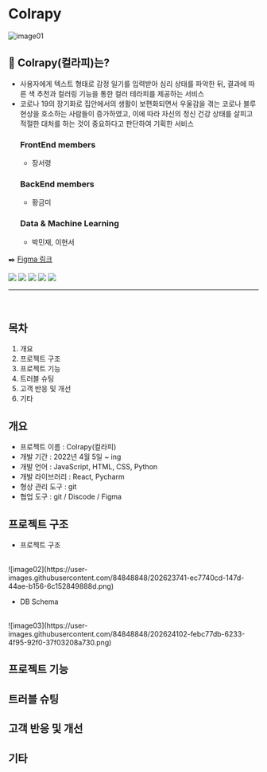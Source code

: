 # Colrapy
![image01](https://user-images.githubusercontent.com/84848848/202622670-4fb581f4-5096-4e4c-bfd3-4aad36a1ae59.png)

## :art: Colrapy(컬라피)는? 
- 사용자에게 텍스트 형태로 감정 일기를 입력받아 심리 상태를 파악한 뒤, 결과에 따른 색 추천과 컬러링 기능을 통한 컬러 테라피를 제공하는 서비스
- 코로나 19의 장기화로 집안에서의 생활이 보편화되면서 우울감을 겪는 코로나 블루 현상을 호소하는 사람들이 증가하였고, 이에 따라 자신의 정신 건강 상태를 살피고 적절한 대처를 하는 것이 중요하다고 판단하여 기획한 서비스
  ### FrontEnd members<br>
    - 장서령
  ### BackEnd members
    - 황금미
  ### Data & Machine Learning
    - 박민재, 이현서

:black_nib:
[Figma 링크]()

<a href="https://www.figma.com//"><img src="https://img.shields.io/badge/Figma-F24E1E?style=flat-square&logo=FIGMA&logoColor=white"/></a>
<a href="https://jupyter.org/"><img src="https://img.shields.io/badge/Jupyternotebook-F37626?style=flat-square&logo=Jupyter&logoColor=white"/></a>
<a href="https://www.djangoproject.com/"><img src="https://img.shields.io/badge/Django-006600?style=flat-square&logo=Django&logoColor=white"/></a>
<a href="https://ko.reactjs.org/"><img src="https://img.shields.io/badge/React-61DAFB?style=flat-square&logo=React&logoColor=white"/></a>
<a href="https://www.jetbrains.com/ko-kr/pycharm/"><img src="https://img.shields.io/badge/Pycharm-000000?style=flat-square&logo=Pycharm&logoColor=white"/></a>
- - -  
<br>

## 목차
1. 개요
2. 프로젝트 구조
3. 프로젝트 기능
4. 트러블 슈팅
5. 고객 반응 및 개선
6. 기타

## 개요
- 프로젝트 이름 : Colrapy(컬라피)
- 개발 기간 : 2022년 4월 5일 ~ ing
- 개발 언어 : JavaScript, HTML, CSS, Python
- 개발 라이브러리 : React, Pycharm
- 형상 관리 도구 : git
- 협업 도구 : git / Discode / Figma

## 프로젝트 구조
- 프로젝트 구조
<br>
![image02](https://user-images.githubusercontent.com/84848848/202623741-ec7740cd-147d-44ae-b156-6c152849888d.png)
<br>

- DB Schema
<br>
![image03](https://user-images.githubusercontent.com/84848848/202624102-febc77db-6233-4f95-92f0-37f03208a730.png)
<br>

## 프로젝트 기능

## 트러블 슈팅

## 고객 반응 및 개선

## 기타

